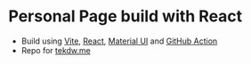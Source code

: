 # Personal Page build with React
* Build using [Vite](https://vitejs.dev/), [React](https://reactjs.org), [Material UI](https://material-ui.com/) and [GitHub Action](https://github.com/features/actions)
* Repo for [tekdw.me](tekdw.me)